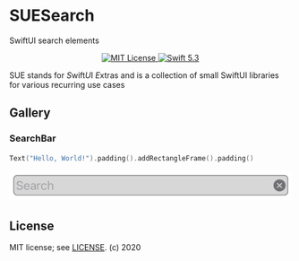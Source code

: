 # SUESearch

SwiftUI search elements

<p align="center">
<a href="LICENSE.md">
    <img src="https://img.shields.io/badge/license-MIT-brightgreen.svg" alt="MIT License">
</a>
<a href="https://swift.org">
    <img src="https://img.shields.io/badge/swift-5.3-brightgreen.svg" alt="Swift 5.3">
</a>

SUE stands for *S*wift*U*I *E*xtras and is a collection of small SwiftUI libraries for various recurring use cases

## Gallery

### SearchBar
```swift
Text("Hello, World!").padding().addRectangleFrame().padding()
```
![SearchBarLight](Doc/SearchBarLight.png)


## License

MIT license; see [LICENSE](LICENSE.md).
(c) 2020
